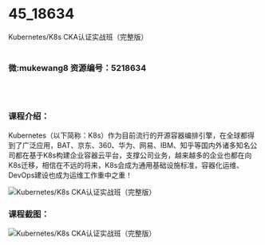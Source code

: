 # 45_18634
Kubernetes/K8s CKA认证实战班（完整版）
<br/></br>
<h3>微:mukewang8 资源编号：5218634</h3>
<br/></br>
<h3>课程介绍：</h3>
<p>Kubernetes（以下简称：K8s）作为目前流行的开源容器编排引擎，在全球都得到了广泛应用，BAT、京东、360、华为、网易、IBM、知乎等国内外诸多知名公司都在基于K8s构建企业容器云平台，支撑公司业务，越来越多的企业也都在向K8s迁移，相信在不远的将来，K8s会成为通用基础设施标准，容器化运维、DevOps建设也成为运维工作重中之重！</p>
<p><img src="https://www.ko996.com/wp-content/uploads/img/2021/02/1-83-300x169.png" alt="Kubernetes/K8s CKA认证实战班（完整版）"></p>
<div class="info-desc">
<h3>课程截图：</h3>
<p><img src="https://www.ko996.com/wp-content/uploads/img/2021/02/2-88.png" alt="Kubernetes/K8s CKA认证实战班（完整版）"></p>


			
</div>
